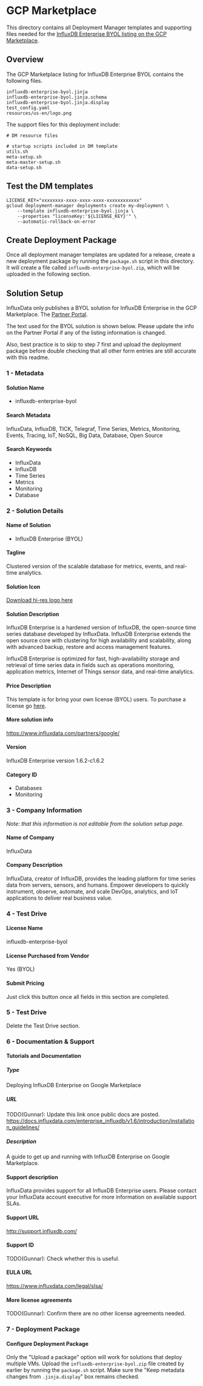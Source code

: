 # GCP Marketplace

This directory contains all Deployment Manager templates and supporting files needed for the [InfluxDB Enterprise BYOL listing on the GCP Marketplace]().

## Overview

The GCP Marketplace listing for InfluxDB Enterprise BYOL contains the following files.

```
influxdb-enterprise-byol.jinja
influxdb-enterprise-byol.jinja.schema
influxdb-enterprise-byol.jinja.display
test_config.yaml
resources/us-en/logo.png
```

The support files for this deployment include:

```
# DM resource files

# startup scripts included in DM template
utils.sh
meta-setup.sh
meta-master-setup.sh
data-setup.sh
```

## Test the DM templates

```
LICENSE_KEY="xxxxxxxx-xxxx-xxxx-xxxx-xxxxxxxxxxxx"
gcloud deployment-manager deployments create my-deployment \
    --template influxdb-enterprise-byol.jinja \
    --properties "licenseKey:'${LICENSE_KEY}'" \
    --automatic-rollback-on-error
```

## Create Deployment Package

Once all deployment manager templates are updated for a release, create a new deployment package by running the `package.sh` script in this directory. It will create a file called `influxdb-enterprise-byol.zip`, which will be uploaded in the following section.

## Solution Setup

InfluxData only publishes a BYOL solution for InfluxDB Enterprise in the GCP Marketplace. The [Partner Portal](https://console.cloud.google.com/partner/solutions?project=influxdata-public).

The text used for the BYOL solution is shown below. Please update the info on the Partner Portal if any of the listing information is changed.

Also, best practice is to skip to step 7 first and upload the deployment package before double checking that all other form entries are still accurate with this readme.

### 1 - Metadata

#### Solution Name
* influxdb-enterprise-byol

#### Search Metadata
InfluxData, InfluxDB, TICK, Telegraf, Time Series, Metrics, Monitoring, Events, Tracing, IoT, NoSQL, Big Data, Database, Open Source

#### Search Keywords
* InfluxData
* InfluxDB
* Time Series
* Metrics
* Monitoring
* Database

### 2 - Solution Details

#### Name of Solution
* InfluxDB Enterprise (BYOL)

#### Tagline
Clustered version of the scalable database for metrics, events, and real-time analytics.

#### Solution Icon
[Download hi-res logo here](https://influxdata.github.io/branding/logo/downloads/)

#### Solution Description
InfluxDB Enterprise is a hardened version of InfluxDB, the open-source time series database developed by InfluxData. InfluxDB Enterprise extends the open source core with clustering for high availability and scalability, along with advanced backup, restore and access management features.

InfluxDB Enterprise is optimized for fast, high-availability storage and retrieval of time series data in fields such as operations monitoring, application metrics, Internet of Things sensor data, and real-time analytics.

#### Price Description
This template is for bring your own license (BYOL) users.  To purchase a license go <a href="https://portal.influxdata.com/users/gcp">here</a>.

#### More solution info
https://www.influxdata.com/partners/google/

#### Version
InfluxDB Enterprise version 1.6.2-c1.6.2

#### Category ID
* Databases
* Monitoring

### 3 - Company Information

_Note: that this information is not editable from the solution setup page._

#### Name of Company
InfluxData

#### Company Description
InfluxData, creator of InfluxDB, provides the leading platform for time series data from servers, sensors, and humans. Empower developers to quickly instrument, observe, automate, and scale DevOps, analytics, and IoT applications to deliver real business value.

### 4 - Test Drive

#### License Name
influxdb-enterprise-byol

#### License Purchased from Vendor
Yes (BYOL)

#### Submit Pricing
Just click this button once all fields in this section are completed.

### 5 - Test Drive

Delete the Test Drive section.

### 6 - Documentation & Support

#### Tutorials and Documentation

##### Type
Deploying InfluxDB Enterprise on Google Marketplace

##### URL
TODO(Gunnar): Update this link once public docs are posted.
https://docs.influxdata.com/enterprise_influxdb/v1.6/introduction/installation_guidelines/

##### Description
A guide to get up and running with InfluxDB Enterprise on Google Marketplace.

#### Support description
InfluxData provides support for all InfluxDB Enterprise users. Please contact your InfluxData account executive for more information on available support SLAs.

#### Support URL
http://support.influxdb.com/

#### Support ID
TODO(Gunnar): Check whether this is useful.

#### EULA URL
https://www.influxdata.com/legal/slsa/

#### More license agreements
TODO(Gunnar): Confirm there are no other license agreements needed.

### 7 - Deployment Package

#### Configure Deployment Package
Only the "Upload a package" option will work for solutions that deploy multiple VMs. Upload the `influxdb-enterprise-byol.zip` file created by earlier by running the `package.sh` script. Make sure the "Keep metadata changes from `.jinja.display`" box remains checked.
